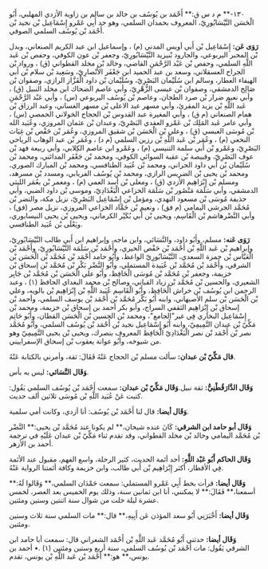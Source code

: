 ١٣٠-** م د س ق:** أَحْمَد بن يُوسُف بن خالد بن سالم بن زاوية الأزدي المهلبي، أَبُو الْحَسَن النَّيْسَابُورِيّ، المعروف بحمدان السلمي، وهو جد أَبِي عَمْرو إِسْمَاعِيل بْن نجيد بْن أَحْمَد بْن يُوسُف السلمي الصوفي.

**رَوَى عَن:** إِسْمَاعِيل بْن أَبي أويس المدني (م) ، وإسماعيل ابن عبد الكريم الصنعاني، وبدل بْن المحبر اليربوعي، والجارود بْنيزيد النَّيْسَابُورِيّ، وجعفر بْن عون الكوفي، وحفص بْن عَبد اللَّهِ السلمي، وحفص بْن عَبْد الرَّحْمَنِ القاضي، وخالد بْن مخلد القطواني (ق) ، ورواد بْن الجراح العسقلاني، وسعد بن عبد الحميد ابن جَعْفَر الأَنْصارِيّ، وسَعِيد بْن سلام بْن أَبي الهيفاء العطار، وسالم ابن سُلَيْمان البَصْرِيّ، وسُلَيْمان بْن داود الْقَزَّاز الرازي، وصفوان بْن صَالِح الدمشقي، وصفوان بْن عيسى الزُّهْرِيّ، وأبي عاصم الضحاك ابن مخلد النبيل (ق) ، وأبي نعيم ضرار بْن صرد الطحان، وعاصم بْن يُوسُف اليربوعي (س) ، وأبي عَبْد الرَّحْمَنِ عَبد اللَّهِ بْن يزيد المقرئ، وأبي مسهر عبد الاعلى بْن مسهر الغساني، وعبد الرزاق بْن همام الصنعاني (م ق) ، وأبي المغيرة عبد القدوس بْن الحجاج الخولاني الحمصي (س) ، وأبي عامر عَبد المَلِك بْن عَمْرو العقدي البَصْرِيّ، وعبدان بْن عثمان المروزي، وعُبَيد الله بْن مُوسَى العبسي (ق) ، وعلي بْن الْحَسَن بْن شقيق المروزي، وعُمَر بْن حَفْص بْن غِيَاث النخعي (م) ، وعُمَر بْن عَبد اللَّهِ بْن رزين السلمي (م د) ، وعُمَر بْن عبد الوهاب الرياحي البَصْرِيّ، وعَمْرو بْن أَبي سلمة التنيسي (م) ، وعَمْرو ابن عاصم الكِلابي، وأبي ربيعة فهد بْن عوف البَصْرِيّ، وقبيصة بْن عقبة السوائي الكوفي، ومحمد بْن جَعْفَر المدائني، ومحمد بْن سُلَيْمان بْن أَبي داود الحراني، ومحمد بْن عُبَيد الطنافسي، ومحمد بْن المبارك الصوري، ومحمد بْن يحيى بْن الضريس الرازي، ومحمد بْن يُوسُف الفريابي، ومسدد بْن مسرهد، ومسلم بْن إِبْرَاهِيم الأزدي (ق) ، ومعلى بْن أسد العمي (م) ، ومعمر بْن يعُمَر الليثي الدمشقي، وأبي سَلَمَة مَنْصُور بْن سَلَمَة الخزاعي الْبَغْدَادِيّ، وموسى بْن داود الضبي، وأبي حذيفة مُوسَى بْن مسعود النهدي، ومؤمل بْن إِسْمَاعِيل البَصْرِيّ، نزيل مكة، والنضر بْن مُحَمَّد الجرشي اليمامي (م فق) ، ونعيم بْن حَمَّاد الخزاعي المروزي، نزيل مصر (فق) ، وأبي النَّضْرهاشم بْن الْقَاسِم، ويحيى بْن أَبي بُكَيْر الكرماني، ويحيى بْن يحيى النيسابوري، ويَعْلَى بْن عُبَيد الطنافسي.

**رَوَى عَنه:** مسلم، وأَبُو داود، والنَّسَائي، وابن ماجه، وإبراهيم ابن أَبي طالب النَّيْسَابُورِيّ، وإبراهيم بْن عَبد اللَّهِ بْن أَحْمَد بْن حَفْص الحيري، وأَحْمَد بْن سَلَمَة النَّيْسَابُورِيّ، وأَحْمَد بْن الْعَبَّاس بْن حمزة السعدي، النَّيْسَابُورِيّ الواعظ، وأَبُو حامد أَحْمَد بْن مُحَمَّد بْن الْحَسَن بْن الشرقي، وأَحْمَد بْن مُحَمَّد بْن عُبَيدة المستملي، وأَبُو النَّضْر بَكْر بْن مُحَمَّد بْن إسحاق بْن خزيمة، وجعفر بْن مُحَمَّد بْن مُوسَى الْحَافِظ، وأَبُو علي الْحَسَن بْن مُحَمَّد بْن جَابِر الشعيري، والحسين بْن مُحَمَّد بْن زياد القباني، وصالح بْن محمد البغداي الحافظ (١) ، وعبد الرحمن ابن يُوسُف بْن خراش الْحَافِظ، وأَبُو الْقَاسِم عُبَيد اللَّهِ بْن إِبْرَاهِيم بْن بالويه، وعلي بْن الْحَسَن بْن سلم الأصبهاني، وابنه أَبُو بَكْر مُحَمَّد بْن أَحْمَد بْن يوسف السلمي، وأحمد بْن إسحاق بْن إِبْرَاهِيم الثقفي السراج، وأبو بكر أحمد بن إسحاق بْن خزيمة، ومحمد بْن إِسْمَاعِيل البخاري فِي غير"الجامع"، ومحمد بْن الحسين بْن الْحَسَن القطان، وأَبُو حَاتِم مَكِّيّ بْن عبدان التَّمِيمِيّ، وابنه أَبُو إِسْمَاعِيل نجيد بْن أَحْمَد بْن يُوسُف السلمي، وأَبُو مُحَمَّد نصر بْن أَحْمَد بْن نصر الْبَغْدَادِيّ الْحَافِظ المعروف بنصرك، ويحيى بْن يحيى التَّمِيمِيّ وهو من شيوخه، وأَبُو عوانة يعقوب بْن إسحاق الإسفراييني.

**قال مَكِّيّ بْن عبدان:** سألت مسلم بْن الحجاج عَنْهُ فَقَالَ: ثقة، وأمرني بالكتابة عَنْهُ.

**وَقَال النَّسَائي:** ليس به بأس.

**وَقَال الدَّارَقُطْنِيُّ:** ثقة نبيل.**وَقَال مَكِّيّ بْن عبدان:** سمعت أَحْمَد بْن يُوسُف السلمي يَقُول: كتبت عَنْ عُبَيد اللَّهِ بْن مُوسَى ثلاثين ألف حديث.

**وَقَال أيضا:** قال لنا أَحْمَد بْن يُوسُف: أنا أزدي، وكانت أمي سلمية.

**وَقَال أبو حامد ابن الشرقي:** كَانَ عنده شيخان،** لم يكونا عند مُحَمَّد بْن يحيى:** النَّضْر بْن مُحَمَّد اليمامي وخالد بْن مخلد القطواني، وقد تقدم ثناء مَكِّيّ بْن عبدان عَلَيْهِ في ترجمة أحمد بن الأزهر.

**وَقَال الحاكم أَبُو عَبْد اللَّهِ:** أحد أئمة الحديث، كثير الرحلة، واسع الفهم، مقبول عند الأئمة فِي الأقطار، أكثر إِبْرَاهِيم بْن أَبي طالب، وابن خزيمة وكافة أئمتنا الرواية عَنْهُ.

**وَقَال أيضا:** قرأت بخط أَبِي عَمْرو المستملي: سمعت حَمْدَان السلمي،** وَقَالوا لَهُ:** أسمعنا،** فَقَالَ:** لا يمكنني، أنا ابن ثمانين سنة، وذلك يوم الخميس بعد العصر، لخمس عشرة ليلة خلت من شوال سنة اثنتين وستين ومئتين.

**وَقَال أيضا:** أَخْبَرَنِي أَبُو سعد المؤذن عَن أَبِيهِ،** قال:** مات السلمي سنة ثلاث وستين ومئتين.

**وَقَال أيضا:** حدثني أَبُو مُحَمَّد عَبد اللَّهِ بْن أَحْمَد الشعراني قال: سمعت أبا حامد ابن الشرقي يَقُول: مات أَحْمَد بْن يُوسُف السلمي، سنة أربع وستين ومئتين (١) .• أحمد بن يونس،** هو:** أَحْمَد بْن عَبد اللَّهِ بْن يونس، تقدم.